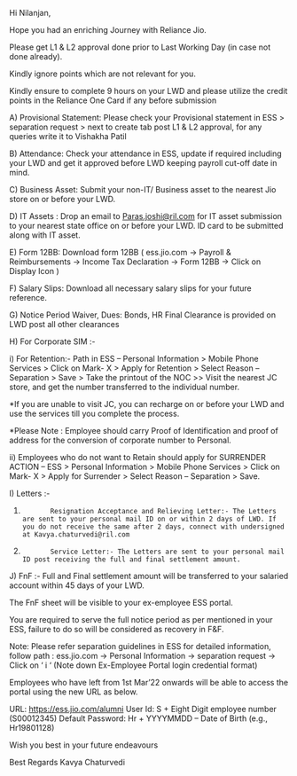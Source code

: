 Hi Nilanjan,

Hope you had an enriching Journey with Reliance Jio.

Please get L1 & L2 approval done prior to Last Working Day (in case not done already). 

Kindly ignore points which are not relevant for you.

Kindly ensure to complete 9 hours on your LWD and please utilize the credit points in the Reliance One Card if any before submission

A)           Provisional Statement: Please check your Provisional statement in ESS > separation request > next to create tab post L1 & L2 approval, for any queries write it to Vishakha Patil 

B)            Attendance: Check your attendance in ESS, update if required including your LWD and get it approved before LWD keeping payroll cut-off date in mind.

C)            Business Asset: Submit your non-IT/ Business asset to the nearest Jio store on or before your LWD. 

D)           IT Assets : Drop an email to Paras.joshi@ril.com for IT asset submission to your nearest state office on or before your LWD. ID card to be submitted along with IT asset.

E)            Form 12BB: Download form 12BB ( ess.jio.com -> Payroll & Reimbursements -> Income Tax Declaration -> Form 12BB -> Click on Display Icon )

F)            Salary Slips: Download all necessary salary slips for your future reference.

G)           Notice Period Waiver, Dues: Bonds, HR Final Clearance is provided on LWD post all other clearances

H)           For Corporate SIM :-

i)             For Retention:- Path in ESS – Personal Information > Mobile Phone Services > Click on Mark- X > Apply for Retention > Select Reason – Separation > Save > Take the printout of the NOC >> Visit the nearest JC store, and get the number transferred to the individual number.

*If you are unable to visit JC, you can recharge on or before your LWD and use the services till you complete the process.

*Please Note : Employee should carry Proof of Identification and proof of address for the conversion of corporate number to Personal.

ii)            Employees who do not want to Retain should apply for SURRENDER ACTION – ESS > Personal Information > Mobile Phone Services > Click on Mark- X > Apply for Surrender > Select Reason – Separation > Save.


I)             Letters :-

1.            Resignation Acceptance and Relieving Letter:- The Letters are sent to your personal mail ID on or within 2 days of LWD. If you do not receive the same after 2 days, connect with undersigned at Kavya.chaturvedi@ril.com

2.            Service Letter:- The Letters are sent to your personal mail ID post receiving the full and final settlement amount.

J)             FnF :-
Full and Final settlement amount will be transferred to your salaried account within 45 days of your LWD.

The FnF sheet will be visible to your ex-employee ESS portal.

You are required to serve the full notice period as per mentioned in your ESS, failure to do so will be considered as recovery in F&F.

Note: Please refer separation guidelines in ESS for detailed information, follow path : ess.jio.com -> Personal Information -> separation request -> Click on ‘ i ‘ (Note down Ex-Employee Portal login credential format)

Employees who have left from 1st Mar’22 onwards will be able to access the portal using the new URL as below.

URL: https://ess.jio.com/alumni
User Id: S + Eight Digit employee number (S00012345) Default Password: Hr + YYYYMMDD – Date of Birth (e.g., Hr19801128)

Wish you best in your future endeavours


Best Regards
Kavya Chaturvedi
